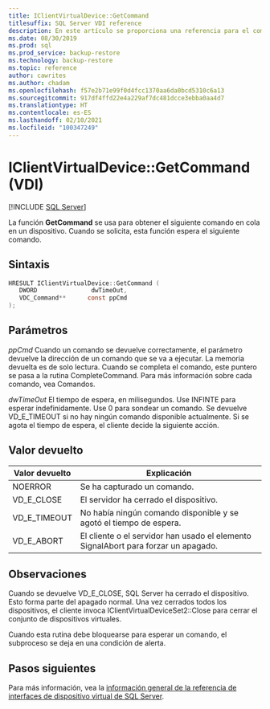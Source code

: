 ```yaml
---
title: IClientVirtualDevice::GetCommand
titlesuffix: SQL Server VDI reference
description: En este artículo se proporciona una referencia para el comando IClientVirtualDevice::GetCommand.
ms.date: 08/30/2019
ms.prod: sql
ms.prod_service: backup-restore
ms.technology: backup-restore
ms.topic: reference
author: cawrites
ms.author: chadam
ms.openlocfilehash: f57e2b71e99f0d4fcc1370aa6da0bcd5310c6a13
ms.sourcegitcommit: 917df4ffd22e4a229af7dc481dcce3ebba0aa4d7
ms.translationtype: HT
ms.contentlocale: es-ES
ms.lasthandoff: 02/10/2021
ms.locfileid: "100347249"
---
```

# <a name="iclientvirtualdevicegetcommand-vdi"></a>IClientVirtualDevice::GetCommand (VDI)

[!INCLUDE [SQL Server](../../../includes/applies-to-version/sqlserver.md)]

La función **GetCommand** se usa para obtener el siguiente comando en cola en un dispositivo. Cuando se solicita, esta función espera el siguiente comando.

## <a name="syntax"></a>Sintaxis

```c
HRESULT IClientVirtualDevice::GetCommand (
   DWORD               dwTimeOut,
   VDC_Command**      const ppCmd
);
```

## <a name="parameters"></a>Parámetros

*ppCmd* Cuando un comando se devuelve correctamente, el parámetro devuelve la dirección de un comando que se va a ejecutar. La memoria devuelta es de solo lectura. Cuando se completa el comando, este puntero se pasa a la rutina CompleteCommand. Para más información sobre cada comando, vea Comandos.

*dwTimeOut* El tiempo de espera, en milisegundos. Use INFINTE para esperar indefinidamente. Use 0 para sondear un comando. Se devuelve VD_E_TIMEOUT si no hay ningún comando disponible actualmente. Si se agota el tiempo de espera, el cliente decide la siguiente acción.

## <a name="return-value"></a>Valor devuelto

|Valor devuelto | Explicación |
|---|---|
| NOERROR | Se ha capturado un comando. |
| VD_E_CLOSE | El servidor ha cerrado el dispositivo. |
| VD_E_TIMEOUT | No había ningún comando disponible y se agotó el tiempo de espera. |
| VD_E_ABORT | El cliente o el servidor han usado el elemento SignalAbort para forzar un apagado. |

## <a name="remarks"></a>Observaciones

Cuando se devuelve VD_E_CLOSE, SQL Server ha cerrado el dispositivo. Esto forma parte del apagado normal. Una vez cerrados todos los dispositivos, el cliente invoca IClientVirtualDeviceSet2::Close para cerrar el conjunto de dispositivos virtuales.

Cuando esta rutina debe bloquearse para esperar un comando, el subproceso se deja en una condición de alerta.

## <a name="next-steps"></a>Pasos siguientes

Para más información, vea la [información general de la referencia de interfaces de dispositivo virtual de SQL Server](reference-virtual-device-interface.md).